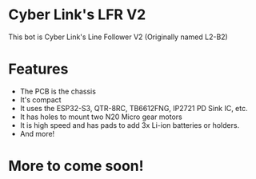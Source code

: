 # Cyber Link's LFR V2

This bot is Cyber Link's Line Follower V2 (Originally named L2-B2)

# Features
- The PCB is the chassis
- It's compact
- It uses the ESP32-S3, QTR-8RC, TB6612FNG, IP2721 PD Sink IC, etc.
- It has holes to mount two N20 Micro gear motors
- It is high speed and has pads to add 3x Li-ion batteries or holders.
- And more!

# More to come soon!
